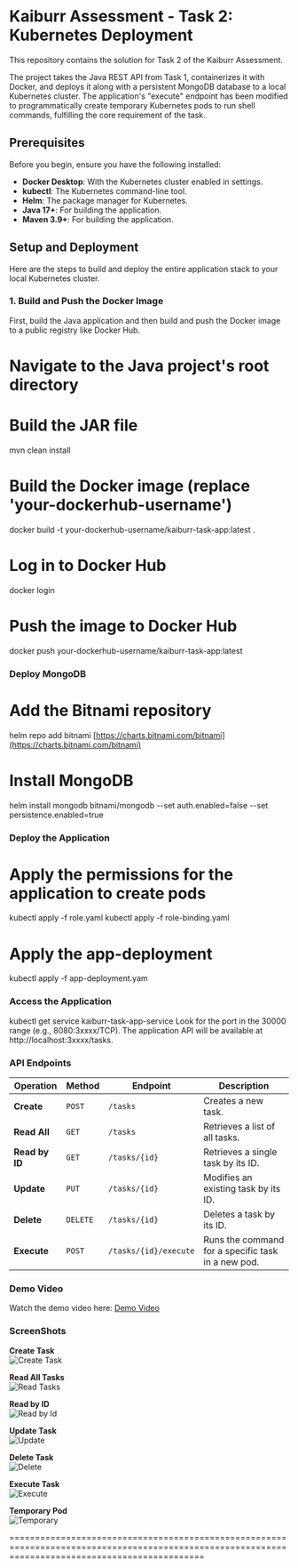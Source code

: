 # Kaiburr Assessment - Task 2: Kubernetes Deployment

This repository contains the solution for Task 2 of the Kaiburr Assessment.

The project takes the Java REST API from Task 1, containerizes it with Docker, and deploys it along with a persistent MongoDB database to a local Kubernetes cluster. The application's "execute" endpoint has been modified to programmatically create temporary Kubernetes pods to run shell commands, fulfilling the core requirement of the task.

## Prerequisites

Before you begin, ensure you have the following installed:
* **Docker Desktop**: With the Kubernetes cluster enabled in settings.
* **kubectl**: The Kubernetes command-line tool.
* **Helm**: The package manager for Kubernetes.
* **Java 17+**: For building the application.
* **Maven 3.9+**: For building the application.

## Setup and Deployment

Here are the steps to build and deploy the entire application stack to your local Kubernetes cluster.

### 1. Build and Push the Docker Image
First, build the Java application and then build and push the Docker image to a public registry like Docker Hub.

# Navigate to the Java project's root directory

# Build the JAR file
mvn clean install

# Build the Docker image (replace 'your-dockerhub-username')
docker build -t your-dockerhub-username/kaiburr-task-app:latest .

# Log in to Docker Hub
docker login

# Push the image to Docker Hub
docker push your-dockerhub-username/kaiburr-task-app:latest

### Deploy MongoDB
# Add the Bitnami repository
helm repo add bitnami [https://charts.bitnami.com/bitnami](https://charts.bitnami.com/bitnami)

# Install MongoDB
helm install mongodb bitnami/mongodb --set auth.enabled=false --set persistence.enabled=true

### Deploy the Application

# Apply the permissions for the application to create pods
kubectl apply -f role.yaml
kubectl apply -f role-binding.yaml

# Apply the app-deployment 
kubectl apply -f app-deployment.yam

### Access the Application
kubectl get service kaiburr-task-app-service
Look for the port in the 30000 range (e.g., 8080:3xxxx/TCP). The application API will be available at http://localhost:3xxxx/tasks.

### API Endpoints

| Operation  | Method | Endpoint                    | Description                                       |
|------------|--------|-----------------------------|---------------------------------------------------|
| **Create** | `POST` | `/tasks`                    | Creates a new task.                               |
| **Read All** | `GET`  | `/tasks`                  | Retrieves a list of all tasks.                    |
| **Read by ID** | `GET`  | `/tasks/{id}`           | Retrieves a single task by its ID.                |
| **Update** | `PUT`  | `/tasks/{id}`               | Modifies an existing task by its ID.              |
| **Delete** | `DELETE` | `/tasks/{id}`             | Deletes a task by its ID.                         |
| **Execute** | `POST` | `/tasks/{id}/execute`      | Runs the command for a specific task in a new pod.|


### Demo Video
Watch the demo video here: [Demo Video](https://drive.google.com/file/d/13q9KY-LN0mhZe18JysmYZdZxeqfs_pER/view?usp=sharing)



### ScreenShots

**Create Task**  
![Create Task](screenshots/dk_postman/create_task.png)

**Read All Tasks**  
![Read Tasks](screenshots/dk_postman/Read_All_Tasks.png)

**Read by ID**  
![Read by Id](screenshots/dk_postman/Read_by_ID.png)

**Update Task**  
![Update](screenshots/dk_postman/Update_Task.png)

**Delete Task**  
![Delete](screenshots/dk_postman/Delete_Task.png)

**Execute Task**  
![Execute](screenshots/dk_postman/Execute_Task.png)

**Temporary Pod**  
![Temporary](screenshots/dk_postman/Temp_Pod.png)



==================================================================================================================================================

